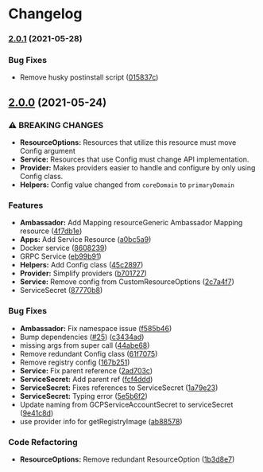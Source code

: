 # Changelog

### [2.0.1](https://www.github.com/tabetalt/pulumix/compare/v2.0.0...v2.0.1) (2021-05-28)


### Bug Fixes

* Remove husky postinstall script ([015837c](https://www.github.com/tabetalt/pulumix/commit/015837cc7aa84969eb2b301af2de93d589e59a21))

## [2.0.0](https://www.github.com/tabetalt/pulumix/compare/v1.0.2...v2.0.0) (2021-05-24)


### ⚠ BREAKING CHANGES

* **ResourceOptions:** Resources that utilize this resource must move Config argument
* **Service:** Resources that use Config must change API implementation.
* **Provider:** Makes providers easier to handle and configure by only using Config class.
* **Helpers:** Config value changed from `coreDomain` to `primaryDomain`

### Features

* **Ambassador:** Add Mapping resourceGeneric Ambassador Mapping resource ([4f7db1e](https://www.github.com/tabetalt/pulumix/commit/4f7db1e51724f36566a1de5b838eeca4e6fe832f))
* **Apps:** Add Service Resource ([a0bc5a9](https://www.github.com/tabetalt/pulumix/commit/a0bc5a999d0f37aede3e1b0f97062ace9f8ddc8d))
* Docker service ([8608239](https://www.github.com/tabetalt/pulumix/commit/8608239187afc59189bba9fd318d2f6fac56ca53))
* GRPC Service ([eb99b91](https://www.github.com/tabetalt/pulumix/commit/eb99b91385cbc14c3bf9a1ca2b5d8f25b70e89eb))
* **Helpers:** Add Config class ([45c2897](https://www.github.com/tabetalt/pulumix/commit/45c289728e4e048b953619af1629d39a5ddd7554))
* **Provider:** Simplify providers ([b701727](https://www.github.com/tabetalt/pulumix/commit/b701727f9dfd8e4580a75bab37421ed83bdd96a0))
* **Service:** Remove config from CustomResourceOptions ([2c7a4f7](https://www.github.com/tabetalt/pulumix/commit/2c7a4f76806d492d2a7aca9d0bbf1d5b0be4b196))
* ServiceSecret ([87770b8](https://www.github.com/tabetalt/pulumix/commit/87770b8c776b3b754690b87a573712b0bc897a0f))


### Bug Fixes

* **Ambassador:** Fix namespace issue ([f585b46](https://www.github.com/tabetalt/pulumix/commit/f585b4696903e42ea1539e4965b82188805515a3))
* Bump dependencies ([#25](https://www.github.com/tabetalt/pulumix/issues/25)) ([c3434ad](https://www.github.com/tabetalt/pulumix/commit/c3434ad5ac4643f5b2ec4c2c483884e4d53e99c3))
* missing args from super call ([44abe68](https://www.github.com/tabetalt/pulumix/commit/44abe68cd9c6e7b77a75d2bad330d746502e822a))
* Remove redundant Config class ([61f7075](https://www.github.com/tabetalt/pulumix/commit/61f70750a5a14b5dc9621e8f04e5fd9fe907759f))
* Remove registry config ([167b251](https://www.github.com/tabetalt/pulumix/commit/167b2513008034d31b659ea577eecaa676486a1b))
* **Service:** Fix parent reference ([2ad703c](https://www.github.com/tabetalt/pulumix/commit/2ad703cb9f4181a643a84edd7c29077be4b96ada))
* **ServiceSecret:** Add parent ref ([fcf4ddd](https://www.github.com/tabetalt/pulumix/commit/fcf4ddde0d97e47a3172b973eaebddc842c976ec))
* **ServiceSecret:** Fixes references to ServiceSecret ([1a79e23](https://www.github.com/tabetalt/pulumix/commit/1a79e23a9a63c09eee98d039c3ea8c5cb3adcfb0))
* **ServiceSecret:** Typing error ([5e5b6f2](https://www.github.com/tabetalt/pulumix/commit/5e5b6f297aadc3b7de52586079cfc3c74afdffc4))
* Update naming from GCPServiceAccountSecret to serviceSecret ([9e41c8d](https://www.github.com/tabetalt/pulumix/commit/9e41c8d12b531c880ea69adfa3e596f3c5cd584d))
* use provider info for getRegistryImage ([ab88578](https://www.github.com/tabetalt/pulumix/commit/ab885785280deabdafb7046198c4d73a3d7d95c6))


### Code Refactoring

* **ResourceOptions:** Remove redundant ResourceOption ([1b3d8e7](https://www.github.com/tabetalt/pulumix/commit/1b3d8e7ef2ee482c3caffb52deff8d36ea63b29c))
